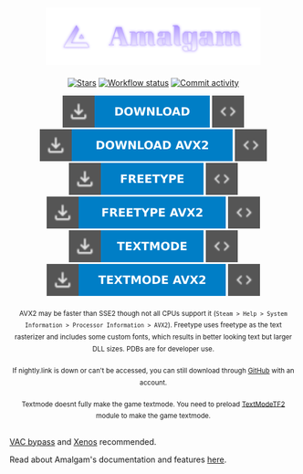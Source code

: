<div align="center">

  ## <img src=".github/assets/amalgam_combo.png" alt="Amalgam" height="100">

  [![Stars](https://img.shields.io/github/stars/TheGameEnhancer2004/Amalgam-v2?style=for-the-badge&color=white&logo=github)](/../../stargazers)
  [![Workflow status](https://img.shields.io/github/actions/workflow/status/TheGameEnhancer2004/Amalgam-v2/msbuild.yml?branch=master&style=for-the-badge)](/../../actions)
  [![Commit activity](https://img.shields.io/github/commit-activity/m/TheGameEnhancer2004/Amalgam-v2?style=for-the-badge)](/../../commits/)
  
  [![Download](.github/assets/download.svg)](https://nightly.link/TheGameEnhancer2004/Amalgam-v2/workflows/msbuild/master/Amalgamx64Release.zip)
  [![PDB](.github/assets/pdb.svg)](https://nightly.link/TheGameEnhancer2004/Amalgam-v2/workflows/msbuild/master/Amalgamx64ReleasePDB.zip)
  [![Download AVX2](.github/assets/download_avx2.svg)](https://nightly.link/mlemlody/Amalgam-v2/workflows/msbuild/master/Amalgamx64ReleaseAVX2.zip)
  [![PDB AVX2](.github/assets/pdb.svg)](https://nightly.link/TheGameEnhancer2004/Amalgam-v2/workflows/msbuild/master/Amalgamx64ReleaseAVX2PDB.zip)
  <br>
  [![Freetype](.github/assets/freetype.svg)](https://nightly.link/TheGameEnhancer2004/Amalgam-v2/workflows/msbuild/master/Amalgamx64ReleaseFreetype.zip)
  [![PDB Freetype](.github/assets/pdb.svg)](https://nightly.link/TheGameEnhancer2004/Amalgam-v2/workflows/msbuild/master/Amalgamx64ReleaseFreetypePDB.zip)
  [![Freetype AVX2](.github/assets/freetype_avx2.svg)](https://nightly.link/TheGameEnhancer2004/Amalgam-v2/workflows/msbuild/master/Amalgamx64ReleaseFreetypeAVX2.zip)
  [![PDB Freetype AVX2](.github/assets/pdb.svg)](https://nightly.link/TheGameEnhancer2004/Amalgam-v2/workflows/msbuild/master/Amalgamx64ReleaseFreetypeAVX2PDB.zip)
  <br>
  [![Textmode](.github/assets/textmode.svg)](https://nightly.link/mlemlody/Amalgam-v2/workflows/msbuild/master/Amalgamx64ReleaseTextmode.zip)
  [![PDB Textmode](.github/assets/pdb.svg)](https://nightly.link/TheGameEnhancer2004/Amalgam-v2/workflows/msbuild/master/Amalgamx64ReleaseTextmodePDB.zip)
  [![Textmode AVX2](.github/assets/textmode_avx2.svg)](https://nightly.link/TheGameEnhancer2004/Amalgam-v2/workflows/msbuild/master/Amalgamx64ReleaseTextmodeAVX2.zip)
  [![PDB Textmode AVX2](.github/assets/pdb.svg)](https://nightly.link/TheGameEnhancer2004/Amalgam-v2/workflows/msbuild/master/Amalgamx64ReleaseTextmodeAVX2PDB.zip)
  
  <sub>AVX2 may be faster than SSE2 though not all CPUs support it (`Steam > Help > System Information > Processor Information > AVX2`). Freetype uses freetype as the text rasterizer and includes some custom fonts, which results in better looking text but larger DLL sizes. PDBs are for developer use. </sub>
  <br><br>
  <sub>If nightly.link is down or can't be accessed, you can still download through [GitHub](https://github.com/TheGameEnhancer2004/Amalgam-v2/actions) with an account. </sub>
  <br><br>
  <sub>Textmode doesnt fully make the game textmode. You need to preload [TextModeTF2](https://github.com/TheGameEnhancer2004/TextmodeTF2) module to make the game textmode.

</div>

##

[VAC bypass](https://github.com/danielkrupinski/VAC-Bypass-Loader) and [Xenos](https://github.com/DarthTon/Xenos/releases) recommended. 

Read about Amalgam's documentation and features [here](https://github.com/rei-2/Amalgam/wiki). 
